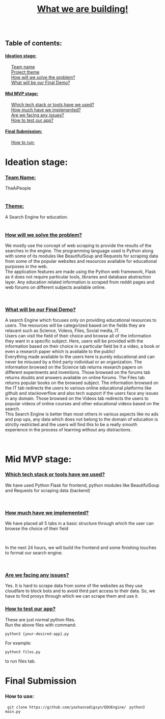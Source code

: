 <html>

<head>
</head>

<body>
    <center>
        <u><h1>What we are building!</h1></u>
    </center>
    <br><br>
    <h2>Table of contents:</h2>
    <a href="#ideation"><h4>Ideation stage:</h4></body></a>
    &nbsp; &nbsp; &nbsp;<a href="#team_name">Team name</a><br>
    &nbsp; &nbsp; &nbsp;<a href="#project_theme">Project theme</a><br>
    &nbsp; &nbsp; &nbsp;<a href="#problem_solving">How will we solve the problem?</a><br>
    &nbsp; &nbsp; &nbsp;<a href="#final_demo">What will be our Final Demo?</a><br>
    <a href="#mid_mvp"><h4>Mid MVP stage:</h4></a>
    &nbsp; &nbsp; &nbsp;<a href="#tools_used">Which tech stack or tools have we used?</a><br>
    &nbsp; &nbsp; &nbsp;<a href="#impl_progress">How much have we implemented?</a><br>
    &nbsp; &nbsp; &nbsp;<a href="#face_issue">Are we facing any issues?</a><br>
    &nbsp; &nbsp; &nbsp;<a href="#test_app">How to test our app?</a><br>
    <a href="#final_submit"><h4>Final Submission:</h4></a>
    &nbsp; &nbsp; &nbsp;<a href="#tools_used">How to run:</a><br>
    <h1 id="ideation">Ideation stage:</h1>
    <h3 id="team_name"><u>Team Name:</u></h3>
        TheAiPeople
        <br><br>
        <h3 id="project_theme"><u>Theme:</u></h3>
         A Search Engine for education.
        <br><br>
        <h3 id="problem_solving"><u>How will we solve the problem?</u></h3>
        <p> We mostly use the concept of web scraping to provide the results of the searches in the engine. The programming language used is Python
        along with some of its modules like BeautifulSoup and Requests for scraping data from some of the popular websites and resources available for educational purposes in the web.
        <br>
        The application features are made using the Python web framework, Flask as it does not require particular tools, libraries and database abstraction layer.
        Any education related information is scraped from reddit pages and web forums on different subjects available online. 
        </p><br>
        <h3 id="final_demo"><u>What will be our Final Demo?</u></h3>
        <p>A search Engine which focuses only on providing educational resources to users. The resources will be
        categorized based on the fields they are relavant
        such as Science, Videos, Files, Social media, IT.
        <br>Users can visit the field of their choice and browse all of
        the information they want in a specific subject.
        Here, users will be provided with the information based on their choice in a particular field be it a video, a
        book or even a research paper which is available to the public!
        <br>
        Everything
        made available to the users here is purely educational and can never be misused by a third party individual or
        an organization. The information browsed on the Science tab returns research papers on different experiments and
        inventions. Those browsed on the forums tab
        returns doubts and answers available on online forums. The Files tab returns popular books on the browsed
        subject.
        The information browsed on the IT tab redirects the users to various online educational platforms like github
        and stackoverflow and also tech support
        if the users face any issues in any domain. Those browsed on the Videos tab redirects the users to popular
        videos of online courses and other educational videos based on the search.
        <br>
        This Search Engine is better than most others in various aspects like no ads and pop ups, any data which does
        not belong to the domain of education is strictly restricted
        and the users will find this to be a really smooth experience in the process of learning without any
        distractions.
        </p><br>
        <h1 id="mid_mvp">Mid MVP stage:</h1>
        <u><h3 id="tools_used">Which tech stack or tools have we used?</h3></u>
        <p>We have used Python Flask for frontend, python modules like BeautifulSoup and Requests for scraping data (backend)</p>
        <br>
        <u><h3 id="impl_progress">How much have we implemented?</h3></u>
        <p>We have placed all 5 tabs in a basic structure through which the user can browse the choice of their field</p><br>
        <p>In the next 24 hours, we will build the frontend and some finishing touches to format our search engine.</p>
        <br>
        <u><h3 id="face_issue">Are we facing any issues?</h3></u>
        <p>Yes. It is hard to scrape data from some of the websites as they use cloudfare to block bots and to avoid third part access to their data.
            So, we have to find proxys through which we can scrape them and use it.</p>
        </p>
        <u><h3 id="text_app">How to test our app?</h3></u>
        <p>These are just normal python files. <br> Run the above files with command: </p>
        <code>python3 {your-desired-app}.py</code><br>
        <p>For example: </p>
        <code>python3 files.py</code><br>
        <p>to run files tab.</p>
        <h1 id="final_submit">Final Submission</h1>
        <h3 id="how_to">How to use:</h3>
        <code> git clone https://github.com/yashasnadigsyn/EDUEngine/ </code>
        <code>python3 main.py</code>
        
</body>

</html>
